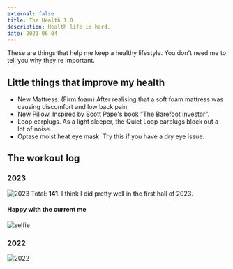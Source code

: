 ```yaml
---
external: false
title: The Health 1.0
description: Health life is hard.
date: 2023-06-04
---
```


These are things that help me keep a healthy lifestyle. You don't need me to tell you why they're important.

## Little things that improve my health
- New Mattress. (Firm foam) After realising that a soft foam mattress was causing discomfort and low back pain.
- New Pillow. Inspired by Scott Pape's book "The Barefoot Investor".
- Loop earplugs. As a light sleeper, the Quiet Loop earplugs block out a lot of noise. 
- Optase moist heat eye mask. Try this if you have a dry eye issue.

## The workout log
### 2023
![2023](/images/gym-log-2023.png)
Total: **141**.
I think I did pretty well in the first hall of 2023.
#### Happy with the current me
![selfie](/images/me-at-2023-06.jpg)

### 2022
![2022](/images/gym-log-2022-12.png)

